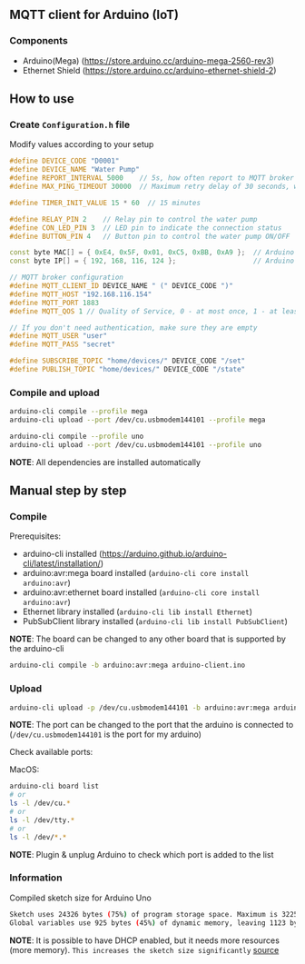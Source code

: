 ## MQTT client for Arduino (IoT)

### Components

- Arduino(Mega) (https://store.arduino.cc/arduino-mega-2560-rev3)
- Ethernet Shield (https://store.arduino.cc/arduino-ethernet-shield-2)

## How to use

### Create `Configuration.h` file

Modify values according to your setup

```cpp
#define DEVICE_CODE "D0001"
#define DEVICE_NAME "Water Pump"
#define REPORT_INTERVAL 5000    // 5s, how often report to MQTT broker
#define MAX_PING_TIMEOUT 30000  // Maximum retry delay of 30 seconds, when MQTT broker is not available

#define TIMER_INIT_VALUE 15 * 60  // 15 minutes

#define RELAY_PIN 2    // Relay pin to control the water pump
#define CON_LED_PIN 3  // LED pin to indicate the connection status
#define BUTTON_PIN 4   // Button pin to control the water pump ON/OFF

const byte MAC[] = { 0xE4, 0x5F, 0x01, 0xC5, 0xBB, 0xA9 };  // Arduino shield MAC
const byte IP[] = { 192, 168, 116, 124 };                   // Arduino shield IP

// MQTT broker configuration
#define MQTT_CLIENT_ID DEVICE_NAME " (" DEVICE_CODE ")"
#define MQTT_HOST "192.168.116.154"
#define MQTT_PORT 1883
#define MQTT_QOS 1 // Quality of Service, 0 - at most once, 1 - at least once, 2 - exactly once

// If you don't need authentication, make sure they are empty
#define MQTT_USER "user"
#define MQTT_PASS "secret"

#define SUBSCRIBE_TOPIC "home/devices/" DEVICE_CODE "/set"
#define PUBLISH_TOPIC "home/devices/" DEVICE_CODE "/state"
```

### Compile and upload

```bash
arduino-cli compile --profile mega
arduino-cli upload --port /dev/cu.usbmodem144101 --profile mega
```

```bash
arduino-cli compile --profile uno
arduino-cli upload --port /dev/cu.usbmodem144101 --profile uno
```

__NOTE__: All dependencies are installed automatically

## Manual step by step

### Compile

Prerequisites:

- arduino-cli installed (https://arduino.github.io/arduino-cli/latest/installation/)
- arduino:avr:mega board installed (`arduino-cli core install arduino:avr`)
- arduino:avr:ethernet board installed (`arduino-cli core install arduino:avr`)
- Ethernet library installed (`arduino-cli lib install Ethernet`)
- PubSubClient library installed (`arduino-cli lib install PubSubClient`)

__NOTE__: The board can be changed to any other board that is supported by the arduino-cli

```bash
arduino-cli compile -b arduino:avr:mega arduino-client.ino
```

### Upload

```bash
arduino-cli upload -p /dev/cu.usbmodem144101 -b arduino:avr:mega arduino-client.ino
```

__NOTE__: The port can be changed to the port that the arduino is connected to (`/dev/cu.usbmodem144101` is the port for
my arduino)

Check available ports:

MacOS:
```bash
arduino-cli board list
# or
ls -l /dev/cu.*
# or
ls -l /dev/tty.*
# or
ls -l /dev/*.*
```
__NOTE__: Plugin & unplug Arduino to check which port is added to the list

### Information

Compiled sketch size for Arduino Uno

```bash
Sketch uses 24326 bytes (75%) of program storage space. Maximum is 32256 bytes.
Global variables use 925 bytes (45%) of dynamic memory, leaving 1123 bytes for local variables. Maximum is 2048 bytes.
```

__NOTE__: It is possible to have DHCP enabled, but it needs more resources (more memory). `This increases the sketch size significantly` [source](https://www.arduino.cc/reference/en/libraries/ethernet/ethernet.begin/)
